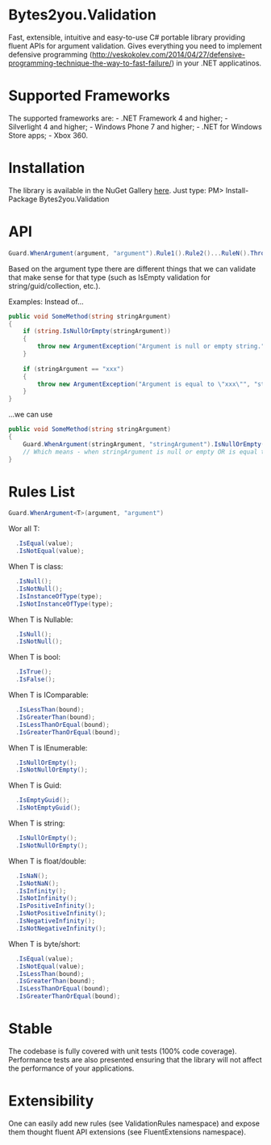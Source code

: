 Bytes2you.Validation
==============
Fast, extensible, intuitive and easy-to-use C# portable library providing fluent APIs for argument validation. Gives everything you need to implement defensive programming (http://veskokolev.com/2014/04/27/defensive-programming-technique-the-way-to-fast-failure/) in your .NET applicatinos. 

Supported Frameworks
==============
The supported frameworks are:
    - .NET Framework 4 and higher; 
    - Silverlight 4 and higher; 
    - Windows Phone 7 and higher; 
    - .NET for Windows Store apps; 
    - Xbox 360.

Installation
==============
The library is available in the NuGet Gallery [here](https://www.nuget.org/packages/Bytes2you.Validation/). 
Just type: PM> Install-Package Bytes2you.Validation

API
==============
```cs
Guard.WhenArgument(argument, "argument").Rule1().Rule2()...RuleN().Throw();
```
Based on the argument type there are different things that we can validate that make sense for that type (such as IsEmpty validation for string/guid/collection, etc.).

Examples:
Instead of...

```cs
public void SomeMethod(string stringArgument)
{
    if (string.IsNullOrEmpty(stringArgument))
    {
        throw new ArgumentException("Argument is null or empty string.", "stringArgument");
    }
    
    if (stringArgument == "xxx")
    {
        throw new ArgumentException("Argument is equal to \"xxx\"", "stringArgument);
    }
}
```

...we can use
```cs
public void SomeMethod(string stringArgument)
{
    Guard.WhenArgument(stringArgument, "stringArgument").IsNullOrEmpty().IsEqual("xxx").Throw();
    // Which means - when stringArgument is null or empty OR is equal to "xxx" we should throw exception.
}
```

Rules List
==============
```cs
Guard.WhenArgument<T>(argument, "argument")
```

Wor all T:
```cs
  .IsEqual(value);
  .IsNotEqual(value);
```

When T is class:
```cs
  .IsNull();
  .IsNotNull();
  .IsInstanceOfType(type);
  .IsNotInstanceOfType(type);
```

When T is Nullable:
```cs
  .IsNull();
  .IsNotNull();
```

When T is bool:
```cs
  .IsTrue();
  .IsFalse();
```

When T is IComparable<T>:
```cs
  .IsLessThan(bound);
  .IsGreaterThan(bound);
  .IsLessThanOrEqual(bound);
  .IsGreaterThanOrEqual(bound);
```

When T is IEnumerable:
```cs
  .IsNullOrEmpty();
  .IsNotNullOrEmpty();
```

When T is Guid:
```cs
  .IsEmptyGuid();
  .IsNotEmptyGuid();
```

When T is string:
```cs
  .IsNullOrEmpty();
  .IsNotNullOrEmpty();
```

When T is float/double:
```cs
  .IsNaN();
  .IsNotNaN();
  .IsInfinity();
  .IsNotInfinity();
  .IsPositiveInfinity();
  .IsNotPositiveInfinity();
  .IsNegativeInfinity();
  .IsNotNegativeInfinity();
```

When T is byte/short:
```cs
  .IsEqual(value);
  .IsNotEqual(value);
  .IsLessThan(bound);
  .IsGreaterThan(bound);
  .IsLessThanOrEqual(bound);
  .IsGreaterThanOrEqual(bound);
```

Stable
==============
The codebase is fully covered with unit tests (100% code coverage). Performance tests are also presented ensuring that the library will not affect the performance of your applications.

Extensibility
==============
One can easily add new rules (see ValidationRules namespace) and expose them thought fluent API extensions (see FluentExtensions namespace).
